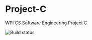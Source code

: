 # Project-C
WPI CS Software Engineering Project C

![Build status](https://travis-ci.org/Group-G/Project-C.svg?branch=master)
